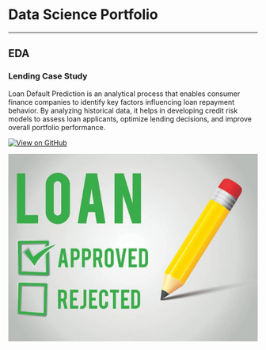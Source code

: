 # Data Science Portfolio
---
## EDA

### Lending Case Study

Loan Default Prediction is an analytical process that enables consumer finance companies to identify key factors influencing loan repayment behavior. By analyzing historical data, it helps in developing credit risk models to assess loan applicants, optimize lending decisions, and improve overall portfolio performance.

[![View on GitHub](https://img.shields.io/badge/GitHub-View_on_GitHub-blue?logo=GitHub)](https://github.com/Arif1234/Leading-Club-Case-Study)

<center><img src="/assets/img/Loan_Fraud_Prediction.jpg"/></center>
